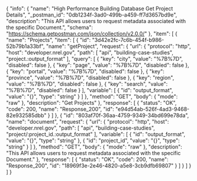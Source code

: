 {
  "info": {
    "name": "High Performance Building Database Get Project Details",
    "_postman_id": "0db1234f-3ad0-499b-a459-ff7d3657bd9e",
    "description": "This API allows users to request metadata associated with the specific Document.",
    "schema": "https://schema.getpostman.com/json/collection/v2.0.0/"
  },
  "item": [
    {
      "name": "Projects",
      "item": [
        {
          "id": "3d42e2fc-7c6b-454f-b986-52b79b1a33bf",
          "name": "getProject",
          "request": {
            "url": {
              "protocol": "http",
              "host": "developer.nrel.gov",
              "path": [
                "api",
                "building-case-studies",
                "project.:output_format"
              ],
              "query": [
                {
                  "key": "city",
                  "value": "%7B%7D",
                  "disabled": false
                },
                {
                  "key": "page",
                  "value": "%7B%7D",
                  "disabled": false
                },
                {
                  "key": "portal",
                  "value": "%7B%7D",
                  "disabled": false
                },
                {
                  "key": "province",
                  "value": "%7B%7D",
                  "disabled": false
                },
                {
                  "key": "region",
                  "value": "%7B%7D",
                  "disabled": false
                },
                {
                  "key": "search",
                  "value": "%7B%7D",
                  "disabled": false
                }
              ],
              "variable": [
                {
                  "id": "output_format",
                  "value": "{}",
                  "type": "string"
                }
              ]
            },
            "method": "GET",
            "body": {
              "mode": "raw"
            },
            "description": "Get Projects"
          },
          "response": [
            {
              "status": "OK",
              "code": 200,
              "name": "Response_200",
              "id": "e94d54ab-526f-4ad3-9468-82e932585dbb"
            }
          ]
        },
        {
          "id": "803af70f-36aa-4759-9349-34bd699e78da",
          "name": "document",
          "request": {
            "url": {
              "protocol": "http",
              "host": "developer.nrel.gov",
              "path": [
                "api",
                "building-case-studies",
                "project/:project_id.:output_format"
              ],
              "variable": [
                {
                  "id": "output_format",
                  "value": "{}",
                  "type": "string"
                },
                {
                  "id": "project_id",
                  "value": "{}",
                  "type": "string"
                }
              ]
            },
            "method": "GET",
            "body": {
              "mode": "raw"
            },
            "description": "This API allows users to request metadata associated with the specific Document."
          },
          "response": [
            {
              "status": "OK",
              "code": 200,
              "name": "Response_200",
              "id": "18969f3e-2e46-4820-a5e8-3cb9dfb69807"
            }
          ]
        }
      ]
    }
  ]
}